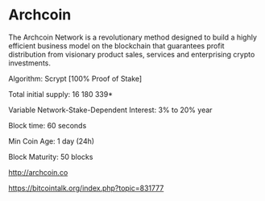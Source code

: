 Archcoin
========

The Archcoin Network is a revolutionary method designed to build a highly efficient business model on the blockchain that guarantees profit distribution from visionary product sales, services and enterprising crypto investments.

Algorithm: Scrypt [100% Proof of Stake]

Total initial supply: 16 180 339* 

Variable Network-Stake-Dependent Interest: 3% to 20% year

Block time: 60 seconds

Min Coin Age: 1 day (24h)

Block Maturity: 50 blocks 

http://archcoin.co

https://bitcointalk.org/index.php?topic=831777
